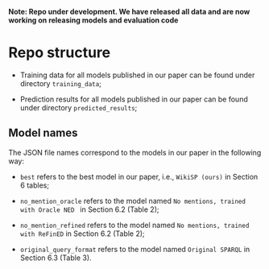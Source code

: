 **Note: Repo under development. We have released all data and are now working on releasing models and evaluation code**

# Repo structure

- Training data for all models published in our paper can be found under directory `training_data`;

- Prediction results for all models published in our paper can be found under directory `predicted_results`;

## Model names

The JSON file names correspond to the models in our paper in the following way:

- `best` refers to the best model in our paper, i.e., `WikiSP (ours)` in Section 6 tables;

- `no_mention_oracle` refers to the model named `No mentions, trained with Oracle NED ` in Section 6.2 (Table 2);

- `no_mention_refined` refers to the model named `No mentions, trained with ReFinED` in Section 6.2 (Table 2);

- `original_query_format` refers to the model named `Original SPARQL` in Section 6.3 (Table 3).

